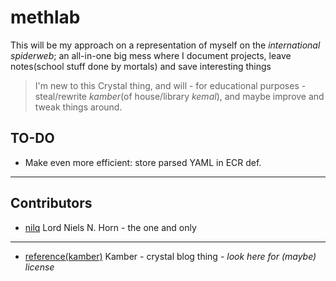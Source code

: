 # methlab

This will be my approach on a representation of myself on the *international spiderweb*; an all-in-one big mess where I document projects, leave notes(school stuff done by mortals) and save interesting things

> I'm new to this Crystal thing, and will - for educational purposes - steal/rewrite *kamber*(of house/library *kemal*), and maybe improve and tweak things around.

## TO-DO

- Make even more efficient: store parsed YAML in ECR def.

---

## Contributors

- [nilq](https://github.com/nilq) Lord Niels N. Horn - the one and only

---

- [reference(kamber)](https://github.com/f/kamber) Kamber - crystal blog thing - *look here for (maybe) license*

